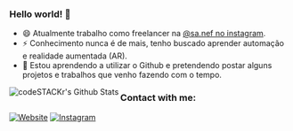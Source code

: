 ### Hello world! 👋

- 😄 Atualmente trabalho como freelancer na [@sa.nef no instagram](https://www.instagram.com/sa.nef/).
- ⚡ Conhecimento nunca é de mais, tenho buscado aprender automação e realidade aumentada (AR).
- 💬 Estou aprendendo a utilizar o Github e pretendendo postar alguns projetos e trabalhos que venho fazendo com o tempo.

<img align="left" alt="codeSTACKr's Github Stats" src="https://github-readme-stats.codestackr.vercel.app/api?username=sa-filipe&show_icons=true&hide_border=true" />


### Contact with me:

[![Website](https://img.shields.io/website?label=SA%20Portfólio&style=for-the-badge&url=https%3A%2F%2Fsa-filipe.github.io)](https://sa-filipe.github.io/)
[![Instagram](https://img.shields.io/website?label=SA.nef&logo=instagram&logoColor=fff&style=for-the-badge&url=https%3A%2F%2Fwww.instagram.com/sa.nef/)](https://www.instagram.com/sa.nef/)
